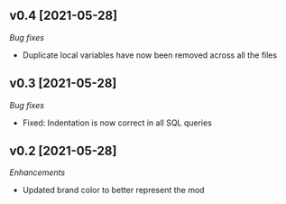 ## v0.4 [2021-05-28]

_Bug fixes_

- Duplicate local variables have now been removed across all the files

## v0.3 [2021-05-28]

_Bug fixes_

- Fixed: Indentation is now correct in all SQL queries

## v0.2 [2021-05-28]

_Enhancements_

- Updated brand color to better represent the mod
